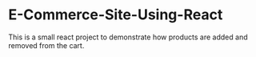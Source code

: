 # E-Commerce-Site-Using-React
This is a small react project to demonstrate how products are added and removed from the cart.
